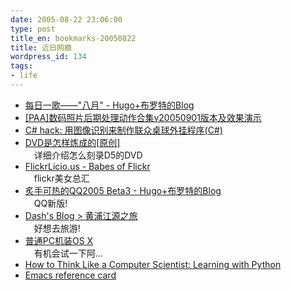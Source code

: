 ```yaml
---
date: 2005-08-22 23:06:00
type: post
title_en: bookmarks-20050822
title: 近日网摘
wordpress_id: 134
tags:
- life
---
```


* [每日一歌——&quot;八月&quot; - Hugo+布罗特的Blog](http://www.guimod.com/blog/index.php?job=art&amp;articleid=a_20050821_222649)  
* [[PAA]数码照片后期处理动作合集v20050901版本及效果演示](http://blog.yesky.com/blog/psactions/archive/2005/08/20/1021143.html)  
* [C# hack: 用图像识别来制作联众桌球外挂程序(C#)](http://www.csharphack.org/archives/2005/08/oaiieneaoeaoeua.html)  
* [DVD是怎样炼成的[原创]](http://www.dvd288.com/html/2004/09/20040929171515.shtml)  
　详细介绍怎么刻录D5的DVD  
* [FlickrLicio.us - Babes of Flickr](http://www.flickrlicio.us/)  
　flickr美女总汇  
* [炙手可热的QQ2005 Beta3 - Hugo+布罗特的Blog](http://www.guimod.com/blog/index.php?job=art&amp;articleid=a_20050817_184726)  
　QQ新版!  
* [Dash's Blog &gt; 黄浦江源之旅](http://blog.verycd.com/dash/cmd=showentry&amp;eid=11798)  
　好想去旅游!  
* [普通PC机装OS X](http://hycwgs.suyah.com/index.php?job=art&amp;articleid=a_20050814_094928)  
　有机会试一下阿...  
* [How to Think Like a Computer Scientist: Learning with Python](http://www.ibiblio.org/obp/thinkCSpy/index.htm)  
* [Emacs reference card](http://www.indiana.edu/%7Eucspubs/b131/)
